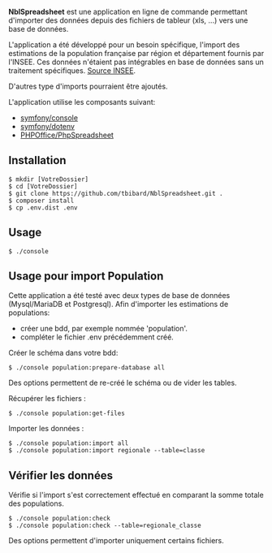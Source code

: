 **NblSpreadsheet** est une application en ligne de commande permettant d'importer des données depuis des fichiers de tableur (xls, ...) vers une base de données.

L'application a été développé pour un besoin spécifique, l'import des estimations de la population française par région et département fournis par l'INSEE.
Ces données n'étaient pas intégrables en base de données sans un traitement spécifiques.
[Source INSEE][1].

D'autres type d'imports pourraient être ajoutés.

L'application utilise les composants suivant:
- [symfony/console][2]
- [symfony/dotenv][3]
- [PHPOffice/PhpSpreadsheet][4]

Installation
------------

```
$ mkdir [VotreDossier]
$ cd [VotreDossier]
$ git clone https://github.com/tbibard/NblSpreadsheet.git .
$ composer install
$ cp .env.dist .env
```

Usage
-----

```
$ ./console
```

Usage pour import Population
----------------------------
Cette application a été testé avec deux types de base de données (Mysql/MariaDB et Postgresql).
Afin d'importer les estimations de populations:
- créer une bdd, par exemple nommée 'population'.
- compléter le fichier .env précédemment créé.

Créer le schéma dans votre bdd:
```
$ ./console population:prepare-database all
```

Des options permettent de re-créé le schéma ou de vider les tables.

Récupérer les fichiers :
```
$ ./console population:get-files
```

Importer les données :
```
$ ./console population:import all
$ ./console population:import regionale --table=classe
```

Vérifier les données
--------------------
Vérifie si l'import s'est correctement effectué en comparant la somme totale des populations.
```
$ ./console population:check
$ ./console population:check --table=regionale_classe
```

Des options permettent d'importer uniquement certains fichiers.


[1]: https://www.insee.fr/fr/statistiques/1893198
[2]: https://symfony.com/doc/current/components/console.html
[3]: https://symfony.com/doc/current/components/dotenv.html
[4]: https://github.com/PHPOffice/PhpSpreadsheet